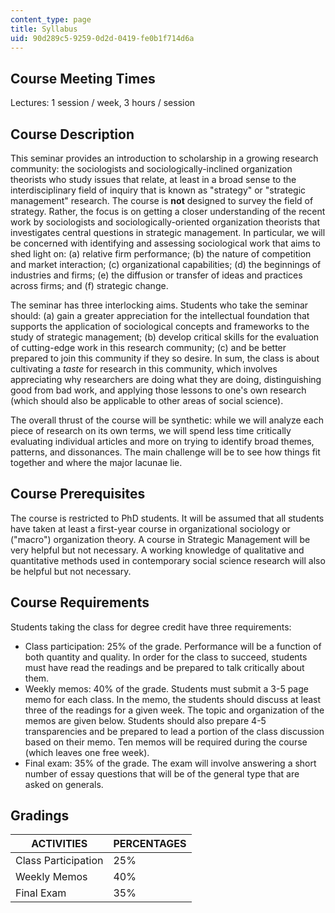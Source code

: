 ```yaml
---
content_type: page
title: Syllabus
uid: 90d289c5-9259-0d2d-0419-fe0b1f714d6a
---
```


Course Meeting Times
--------------------

Lectures: 1 session / week, 3 hours / session

Course Description
------------------

This seminar provides an introduction to scholarship in a growing research community: the sociologists and sociologically-inclined organization theorists who study issues that relate, at least in a broad sense to the interdisciplinary field of inquiry that is known as "strategy" or "strategic management" research. The course is **not** designed to survey the field of strategy. Rather, the focus is on getting a closer understanding of the recent work by sociologists and sociologically-oriented organization theorists that investigates central questions in strategic management. In particular, we will be concerned with identifying and assessing sociological work that aims to shed light on: (a) relative firm performance; (b) the nature of competition and market interaction; (c) organizational capabilities; (d) the beginnings of industries and firms; (e) the diffusion or transfer of ideas and practices across firms; and (f) strategic change.

The seminar has three interlocking aims. Students who take the seminar should: (a) gain a greater appreciation for the intellectual foundation that supports the application of sociological concepts and frameworks to the study of strategic management; (b) develop critical skills for the evaluation of cutting-edge work in this research community; (c) and be better prepared to join this community if they so desire. In sum, the class is about cultivating a _taste_ for research in this community, which involves appreciating why researchers are doing what they are doing, distinguishing good from bad work, and applying those lessons to one's own research (which should also be applicable to other areas of social science).

The overall thrust of the course will be synthetic: while we will analyze each piece of research on its own terms, we will spend less time critically evaluating individual articles and more on trying to identify broad themes, patterns, and dissonances. The main challenge will be to see how things fit together and where the major lacunae lie.

Course Prerequisites
--------------------

The course is restricted to PhD students. It will be assumed that all students have taken at least a first-year course in organizational sociology or ("macro") organization theory. A course in Strategic Management will be very helpful but not necessary. A working knowledge of qualitative and quantitative methods used in contemporary social science research will also be helpful but not necessary.

Course Requirements
-------------------

Students taking the class for degree credit have three requirements:

*   Class participation: 25% of the grade. Performance will be a function of both quantity and quality. In order for the class to succeed, students must have read the readings and be prepared to talk critically about them.
*   Weekly memos: 40% of the grade. Students must submit a 3-5 page memo for each class. In the memo, the students should discuss at least three of the readings for a given week. The topic and organization of the memos are given below. Students should also prepare 4-5 transparencies and be prepared to lead a portion of the class discussion based on their memo. Ten memos will be required during the course (which leaves one free week).
*   Final exam: 35% of the grade. The exam will involve answering a short number of essay questions that will be of the general type that are asked on generals.

Gradings
--------

| ACTIVITIES | PERCENTAGES |
| --- | --- |
| Class Participation | 25% |
| Weekly Memos | 40% |
| Final Exam | 35%